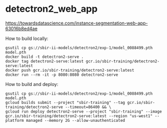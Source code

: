 # detectron2_web_app

https://towardsdatascience.com/instance-segmentation-web-app-63016b8ed4ae

How to build locally:
```
gsutil cp gs://sbir-ii-models/detectron2/exp-1/model_0088499.pth model.pth
docker build -t detectron2-serve .
docker tag detectron2-serve:latest gcr.io/sbir-training/detectron2-serve:latest
docker push gcr.io/sbir-training/detectron2-serve:latest
docker run --rm -it -p 8080:8080 detectron2-serve
```

How to build and deploy:
```
gsutil cp gs://sbir-ii-models/detectron2/exp-1/model_0088499.pth model.pth
gcloud builds submit --project "sbir-training" --tag gcr.io/sbir-training/detectron2-serve --timeout=86400 && \
gcloud run deploy detectron2-serve --project "sbir-training" --image gcr.io/sbir-training/detectron2-serve:latest --region "us-west1" --platform managed --memory 2G --allow-unauthenticated
```
